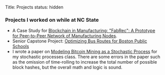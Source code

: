 Title: Projects
status: hidden

### Projects I worked on while at NC State

- A Case Study for [Blockchain in Manufacturing: "FabRec": A Prototype for Peer-to-Peer Network of Manufacturing Nodes](https://arxiv.org/abs/1804.01083).
- Senior Capstone Project: [Optimizing Bus Routes for Boston Public Schools](/files/SCP.pdf)
- I wrote a paper on [Modeling Bitcoin Mining as a Stochastic Process](/files/BMSP.pdf) for my stochastic processes class. There are some errors in the paper such as the omission of time-rolling to increase the total number of possible block hashes, but the overall math and logic is sound.
